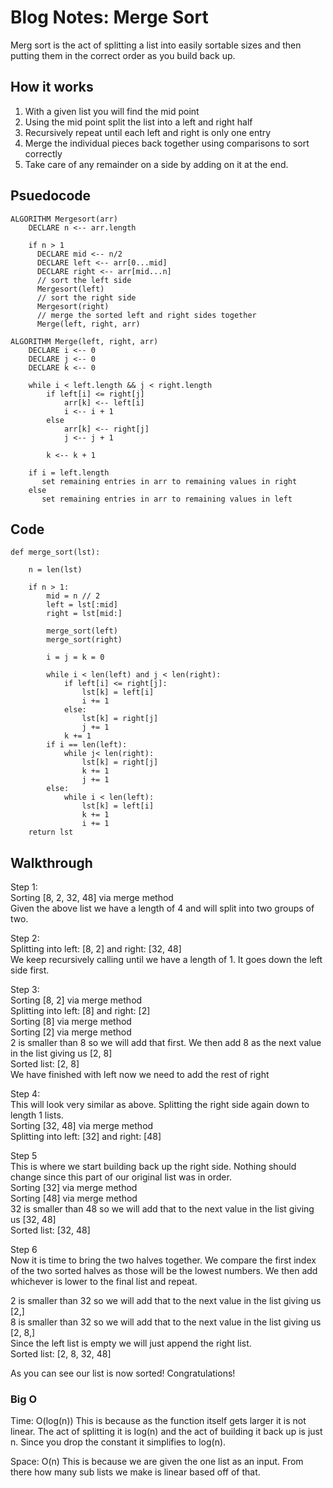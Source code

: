 # Blog Notes: Merge Sort

Merg sort is the act of splitting a list into easily sortable sizes and then putting them in the correct order as you build back up.

## How it works

1. With a given list you will find the mid point
2. Using the mid point split the list into a left and right half
3. Recursively repeat until each left and right is only one entry
4. Merge the individual pieces back together using comparisons to sort correctly
5. Take care of any remainder on a side by adding on it at the end.

## Psuedocode

```
ALGORITHM Mergesort(arr)
    DECLARE n <-- arr.length

    if n > 1
      DECLARE mid <-- n/2
      DECLARE left <-- arr[0...mid]
      DECLARE right <-- arr[mid...n]
      // sort the left side
      Mergesort(left)
      // sort the right side
      Mergesort(right)
      // merge the sorted left and right sides together
      Merge(left, right, arr)

ALGORITHM Merge(left, right, arr)
    DECLARE i <-- 0
    DECLARE j <-- 0
    DECLARE k <-- 0

    while i < left.length && j < right.length
        if left[i] <= right[j]
            arr[k] <-- left[i]
            i <-- i + 1
        else
            arr[k] <-- right[j]
            j <-- j + 1

        k <-- k + 1

    if i = left.length
       set remaining entries in arr to remaining values in right
    else
       set remaining entries in arr to remaining values in left
```

## Code

```
def merge_sort(lst):

    n = len(lst)

    if n > 1:
        mid = n // 2
        left = lst[:mid]
        right = lst[mid:]

        merge_sort(left)
        merge_sort(right)

        i = j = k = 0

        while i < len(left) and j < len(right):
            if left[i] <= right[j]:
                lst[k] = left[i]
                i += 1
            else:
                lst[k] = right[j]
                j += 1
            k += 1
        if i == len(left):
            while j< len(right):
                lst[k] = right[j]
                k += 1
                j += 1
        else:
            while i < len(left):
                lst[k] = left[i]
                k += 1
                i += 1
    return lst
```

## Walkthrough

Step 1:<br/>
Sorting [8, 2, 32, 48] via merge method<br/>
Given the above list we have a length of 4 and will split into two groups of two.

Step 2:<br/>
Splitting into left: [8, 2] and right: [32, 48]<br/>
We keep recursively calling until we have a length of 1. It goes down the left side first.

Step 3:<br/>
Sorting [8, 2] via merge method<br/>
Splitting into left: [8] and right: [2]<br/>
Sorting [8] via merge method<br/>
Sorting [2] via merge method<br/>
2 is smaller than 8 so we will add that first. We then add 8 as the next value in the list giving us [2, 8]<br/>
Sorted list: [2, 8]<br/>
We have finished with left now we need to add the rest of right

Step 4:<br/>
This will look very similar as above. Splitting the right side again down to length 1 lists.<br/>
Sorting [32, 48] via merge method<br/>
Splitting into left: [32] and right: [48]

Step 5<br/>
This is where we start building back up the right side. Nothing should change since this part of our original list was in order.<br/>
Sorting [32] via merge method<br/>
Sorting [48] via merge method<br/>
32 is smaller than 48 so we will add that to the next value in the list giving us [32, 48]<br/>
Sorted list: [32, 48]

Step 6<br/>
Now it is time to bring the two halves together. We compare the first index of the two sorted halves as those will be the lowest numbers. We then add whichever is lower to the final list and repeat.

2 is smaller than 32 so we will add that to the next value in the list giving us [2,]<br/>
8 is smaller than 32 so we will add that to the next value in the list giving us [2, 8,]<br/>
Since the left list is empty we will just append the right list.<br/>
Sorted list: [2, 8, 32, 48]

As you can see our list is now sorted! Congratulations!

### Big O

Time: O(log(n))
    This is because as the function itself gets larger it is not linear. The act of splitting it is log(n) and the act of building it back up is just n. Since you drop the constant it simplifies to log(n).

Space: O(n)
    This is because we are given the one list as an input. From there how many sub lists we make is linear based off of that.

